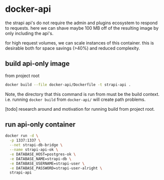 # docker-api

the strapi api's do not require the admin and plugins ecosystem to respond to requests.
here we can shave maybe 100 MB off of the resulting image by only including the api's.

for high request volumes, we can scale instances of this container.
this is desirable both for space savings (>40%) and reduced complexity.

## build api-only image

from project root

```bash
docker build --file docker-api/Dockerfile -t strapi-api .
```

Note, the directory that this command is run from must be the build context.
i.e. running `docker build` from `docker-api/` will create path problems.

[todo] research around and motivation for running build from project root.

## run api-only container

```bash
docker run -d \
  -p 1337:1337 \
  --net strapi-db-bridge \
  --name strapi-api-ok \
  -e DATABASE_HOST=postgres-ok \
  -e DATABASE_NAME=strapi-db \
  -e DATABASE_USERNAME=strapi-user \
  -e DATABASE_PASSWORD=strapi-user-alright \
  strapi-api
```
